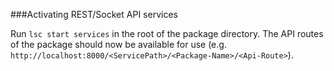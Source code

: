 ###Activating REST/Socket API services

Run `lsc start services` in the root of the package directory. The API routes of the package should now be available for use 
(e.g. `http://localhost:8000/<ServicePath>/<Package-Name>/<Api-Route>`).

 